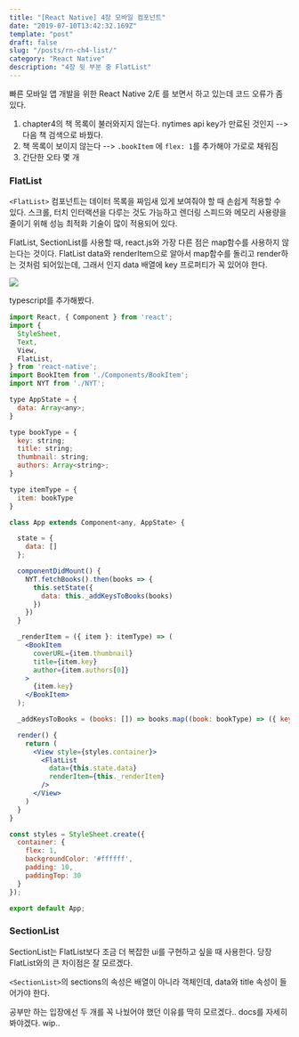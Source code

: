 ```yaml
---
title: "[React Native] 4장 모바일 컴포넌트"
date: "2019-07-10T13:42:32.169Z"
template: "post"
draft: false
slug: "/posts/rn-ch4-list/"
category: "React Native"
description: "4장 뒷 부분 중 FlatList"
---
```


빠른 모바일 앱 개발을 위한 React Native 2/E 를 보면서 하고 있는데 코드 오류가 좀 있다.

1. chapter4의 책 목록이 불러와지지 않는다. nytimes api key가 만료된 것인지 --> 다음 책 검색으로 바꿨다.
2. 책 목록이 보이지 않는다 --> `.bookItem` 에 `flex: 1`를 추가해야 가로로 채워짐
3. 간단한 오타 몇 개


### FlatList
`<FlatList>` 컴포넌트는 데이터 목록을 짜임새 있게 보여줘야 할 때 손쉽게 적용할 수 있다.
스크롤, 터치 인터랙션을 다루는 것도 가능하고 렌더링 스피드와 메모리 사용량을 줄이기 위해 성능 최적화 기술이 많이 적용되어 있다.

FlatList, SectionList를 사용할 때, react.js와 가장 다른 점은 map함수를 사용하지 않는다는 것이다.
FlatList data와 renderItem으로 알아서 map함수를 돌리고 render하는 것처럼 되어있는데, 그래서 인지 data 배열에 key 프로퍼티가 꼭 있어야 한다.

![](/media/190710.gif)

typescript를 추가해봤다.

```jsx
import React, { Component } from 'react';
import {
  StyleSheet,
  Text,
  View,
  FlatList,
} from 'react-native';
import BookItem from './Components/BookItem';
import NYT from './NYT';

type AppState = {
  data: Array<any>;
}

type bookType = {
  key: string;
  title: string;
  thumbnail: string;
  authors: Array<string>;
}

type itemType = {
  item: bookType
}

class App extends Component<any, AppState> {

  state = {
    data: []
  };

  componentDidMount() {
    NYT.fetchBooks().then(books => {
      this.setState({
        data: this._addKeysToBooks(books)
      })
    })
  }

  _renderItem = ({ item }: itemType) => (
    <BookItem
      coverURL={item.thumbnail}
      title={item.key}
      author={item.authors[0]}
    >
      {item.key}
    </BookItem>
  );

  _addKeysToBooks = (books: []) => books.map((book: bookType) => ({ key: book.title+book.authors[0], ...book }));

  render() {
    return (
      <View style={styles.container}>
        <FlatList
          data={this.state.data}
          renderItem={this._renderItem}
        />
      </View>
    )
  }
}

const styles = StyleSheet.create({
  container: {
    flex: 1,
    backgroundColor: '#ffffff',
    padding: 10,
    paddingTop: 30
  }
});

export default App;
```

### SectionList
SectionList는 FlatList보다 조금 더 복잡한 ui를 구현하고 싶을 때 사용한다.
당장 FlatList와의 큰 차이점은 잘 모르겠다.

`<SectionList>`의 sections의 속성은 배열이 아니라 객체인데, data와 title 속성이 들어가야 한다.

공부만 하는 입장에선 두 개를 꼭 나눴어야 했던 이유를 딱히 모르겠다.. docs를 자세히 봐야겠다. wip..
